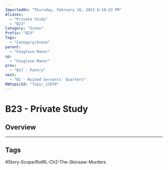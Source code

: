 ```yaml
---
ImportedOn: "Thursday, February 16, 2023 6:10:23 PM"
Aliases:
  - "Private Study"
  - "B23"
Category: "Scene"
Prefix: "B23"
Tags:
  - "Category/Scene"
parent:
  - "Foxglove Manor"
up:
  - "Foxglove Manor"
prev:
  - "B27 - Pantry"
next:
  - "B1 - Ruined Servants' Quarters"
RWtopicId: "Topic_12070"
---
```

# B23 - Private Study
## Overview

---
## Tags
#Story-Scope/RotRL-Ch2-The-Skinsaw-Murders

